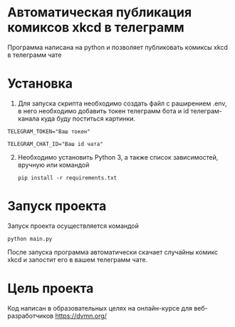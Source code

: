 # Автоматическая публикация комиксов xkcd в телеграмм 

Программа написана на python и позволяет публиковать комиксы xkcd в телеграмм чате 

# Установка 

1. Для запуска скрипта необходимо создать файл с раширением .env, в него необходимо добавить токен телеграмм бота и id телеграм-канала куда буду поститься картинки.

`TELEGRAM_TOKEN="Ваш токен"`

`TELEGRAM_CHAT_ID="Ваш id чата"`

2. Необходимо установить Python 3, а также список зависимостей, вручную или командой

   `pip install -r requirements.txt`

# Запуск проекта 

Запуск проекта осуществляется командой 

`python main.py`

После запуска программа автоматически скачает случайны комикс xkcd и запостит его в вашем телеграмм чате. 

# Цель проекта 

Код написан в образовательных целях на онлайн-курсе для веб-разработчиков https://dvmn.org/
